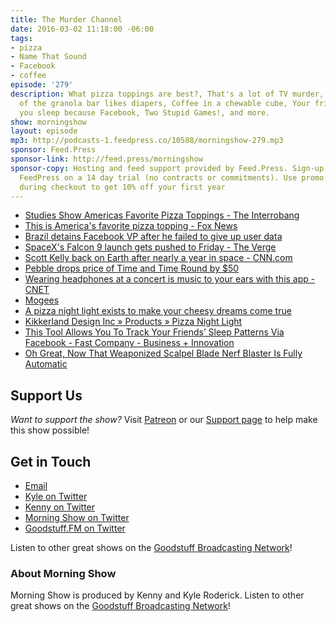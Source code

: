 ```yaml
---
title: The Murder Channel
date: 2016-03-02 11:18:00 -06:00
tags:
- pizza
- Name That Sound
- Facebook
- coffee
episode: '279'
description: What pizza toppings are best?, That's a lot of TV murder, The inventor
  of the granola bar likes diapers, Coffee in a chewable cube, Your friends know when
  you sleep because Facebook, Two Stupid Games!, and more.
show: morningshow
layout: episode
mp3: http://podcasts-1.feedpress.co/10588/morningshow-279.mp3
sponsor: Feed.Press
sponsor-link: http://feed.press/morningshow
sponsor-copy: Hosting and feed support provided by Feed.Press. Sign-up today and try
  FeedPress on a 14 day trial (no contracts or commitments). Use promo code `morningshow`
  during checkout to get 10% off your first year
---
```


* [Studies Show Americas Favorite Pizza Toppings - The Interrobang](http://theinterrobang.com/studies-show-americas-favorite-pizza-toppings/)
* [This is America's favorite pizza topping - Fox News](http://www.foxnews.com/leisure/2016/02/26/this-is-america-favorite-pizza-topping/)
* [Brazil detains Facebook VP after he failed to give up user data](http://www.engadget.com/2016/03/01/brazil-detains-facebook-vp-after-he-failed-to-give-up-user-data/)
* [SpaceX's Falcon 9 launch gets pushed to Friday - The Verge](http://www.theverge.com/2016/2/24/11104962/spacex-falcon-9-rocket-watch-launch-livestream-february-24)
* [Scott Kelly back on Earth after nearly a year in space - CNN.com](http://www.cnn.com/2016/03/01/us/astronaut-scott-kelly-one-year-mission-ending/)
* [Pebble drops price of Time and Time Round by $50](http://www.engadget.com/2016/03/01/pebble-price-drop/)
* [Wearing headphones at a concert is music to your ears with this app - CNET](http://www.cnet.com/news/wearing-these-headphones-at-a-concert-could-be-music-to-your-ears/)
* [Mogees](http://mogees.co.uk/?ref=producthunt)
* [A pizza night light exists to make your cheesy dreams come true](http://mashable.com/2016/02/29/pizza-night-light/#JpUd4Eo3xsqQ)
* [Kikkerland Design Inc » Products » Pizza Night Light](http://www.kikkerland.com/products/pizza-night-light/)
* [This Tool Allows You To Track Your Friends’ Sleep Patterns Via Facebook - Fast Company - Business + Innovation](http://www.fastcompany.com/3057257/fast-feed/this-tool-allows-you-to-track-your-friends-sleep-patterns-via-facebook?partner=rss)
* [Oh Great, Now That Weaponized Scalpel Blade Nerf Blaster Is Fully Automatic](http://toyland.gizmodo.com/oh-great-now-that-weaponized-scalpel-blade-nerf-blaste-1761928530)

## Support Us
*Want to support the show?* Visit [Patreon](http://patreon.com/morningshow) or our [Support page](http://goodstuff.fm/support) to help make this show possible!

## Get in Touch
* [Email](mailto:kyle@goodstuff.fm)
* [Kyle on Twitter](http://twitter.com/dogburps)
* [Kenny on Twitter](http://twitter.com/pizzarobotics)
* [Morning Show on Twitter](http://twitter.com/morningshowam)
* [Goodstuff.FM on Twitter](http://twitter.com/goodstufffm)

Listen to other great shows on the [Goodstuff Broadcasting Network](http://goodstuff.fm/broadcasts)!

### About Morning Show
Morning Show is produced by Kenny and Kyle Roderick. Listen to other great shows on the [Goodstuff Broadcasting Network](http://goodstuff.fm/)!
